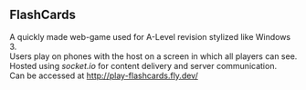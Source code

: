 ## **FlashCards**
A quickly made web-game used for A-Level revision stylized like Windows 3.  
Users play on phones with the host on a screen in which all players can see.  
Hosted using _socket.io_ for content delivery and server communication.  
Can be accessed at http://play-flashcards.fly.dev/  
